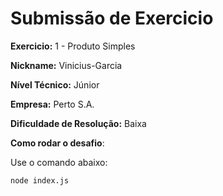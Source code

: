 # Submissão de Exercicio

**Exercicio:** 1 - Produto Simples

**Nickname:** Vinicius-Garcia

**Nível Técnico:** Júnior

**Empresa:**  Perto S.A.

**Dificuldade de Resolução:** Baixa

**Como rodar o desafio**: 

Use o comando abaixo: 
```bash
node index.js
```